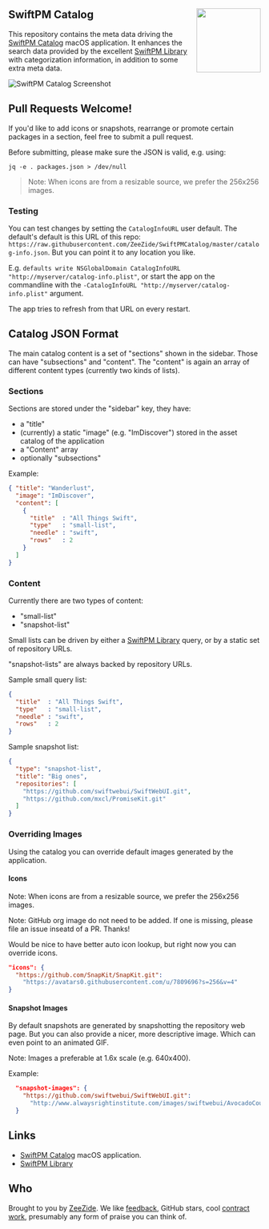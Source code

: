 <h2>SwiftPM Catalog
  <img src="https://zeezide.com/img/swiftpmcatalog/Icon512.png"
       align="right" width="128" height="128" />
</h2>

This repository contains the meta data driving the
[SwiftPM Catalog](https://zeezide.com/en/products/swiftpmcatalog/index.html)
macOS application.
It enhances the search data provided by the
excellent
[SwiftPM Library](https://github.com/daveverwer/SwiftPMLibrary)
with categorization information, in addition to some extra meta data.

![SwiftPM Catalog Screenshot](https://zeezide.com/img/swiftpmcatalog/light/search-swift.png)


## Pull Requests Welcome!

If you'd like to add icons or snapshots, rearrange or promote
certain packages in a section, feel free to submit a pull request.

Before submitting, please make sure the JSON is valid, e.g. using:
```shell
jq -e . packages.json > /dev/null
```

> Note: When icons are from a resizable source, we prefer the 256x256 images.

### Testing

You can test changes by setting the `CatalogInfoURL` user default.
The default's default is this URL of this repo:
`https://raw.githubusercontent.com/ZeeZide/SwiftPMCatalog/master/catalog-info.json`.
But you can point it to any location you like.

E.g. `defaults write NSGlobalDomain CatalogInfoURL "http://myserver/catalog-info.plist"`, or start the app on the commandline
with the `-CatalogInfoURL "http://myserver/catalog-info.plist"` argument.

The app tries to refresh from that URL on every restart.

## Catalog JSON Format

The main catalog content is a set of "sections" shown in the sidebar.
Those can have "subsections" and "content". 
The "content" is again an array of different content types (currently two
kinds of lists).

### Sections

Sections are stored under the "sidebar" key, they have:

- a "title"
- (currently) a static "image" (e.g. "ImDiscover") stored in the asset catalog 
  of the application
- a "Content" array
- optionally "subsections"

Example:
```json
{ "title": "Wanderlust",
  "image": "ImDiscover",
  "content": [
    {
      "title"  : "All Things Swift",
      "type"   : "small-list",
      "needle" : "swift",
      "rows"   : 2
    }
  ]
}
```

### Content

Currently there are two types of content:

- "small-list"
- "snapshot-list"

Small lists can be driven by either a 
[SwiftPM Library](https://github.com/daveverwer/SwiftPMLibrary)
query,
or by a static set of repository URLs.

"snapshot-lists" are always backed by repository URLs.

Sample small query list:
```json
{
  "title"  : "All Things Swift",
  "type"   : "small-list",
  "needle" : "swift",
  "rows"   : 2
}
```

Sample snapshot list:
```json
{
  "type": "snapshot-list",
  "title": "Big ones",
  "repositories": [
    "https://github.com/swiftwebui/SwiftWebUI.git",
    "https://github.com/mxcl/PromiseKit.git"
  ]
}
```


### Overriding Images

Using the catalog you can override default images generated by the application.

#### Icons

Note: When icons are from a resizable source, we prefer the 256x256 images.

Note: GitHub org image do not need to be added. If one is missing, please file an issue inseatd of a PR. Thanks!

Would be nice to have better auto icon lookup, but right now you can override
icons.

```json
"icons": {
  "https://github.com/SnapKit/SnapKit.git": 
    "https://avatars0.githubusercontent.com/u/7809696?s=256&v=4"
}
```

#### Snapshot Images

By default snapshots are generated by snapshotting the repository web page.
But you can also provide a nicer, more descriptive image. Which can even
point to an animated GIF.

Note: Images a preferable at 1.6x scale (e.g. 640x400).

Example:
```json
  "snapshot-images": {
    "https://github.com/swiftwebui/SwiftWebUI.git": 
      "http://www.alwaysrightinstitute.com/images/swiftwebui/AvocadoCounter/AvocadoCounter.gif"
  }
```


## Links

- [SwiftPM Catalog](https://zeezide.com/en/products/swiftpmcatalog/index.html) 
  macOS application.
- [SwiftPM Library](https://github.com/daveverwer/SwiftPMLibrary)

## Who

Brought to you by [ZeeZide](http://zeezide.de).
We like
[feedback](https://twitter.com/ziezeit),
GitHub stars,
cool [contract work](http://zeezide.com/en/services/services.html),
presumably any form of praise you can think of.
